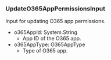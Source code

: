 ### UpdateO365AppPermissionsInput
Input for updating O365 app permissions.

- o365AppId: System.String
  - App ID of the O365 app.
- o365AppType: O365AppType
  - Type of O365 app.
